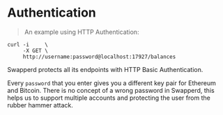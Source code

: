 # Authentication

> An example using HTTP Authentication:

```shell
curl -i     \
     -X GET \
     http://username:password@localhost:17927/balances
```

Swapperd protects all its endpoints with HTTP Basic Authentication. 

<aside class="success">
Every <code>password</code> that you enter gives you a different key pair for Ethereum and Bitcoin. There is no concept of a wrong password in Swapperd, this helps us to support multiple accounts and protecting the user from the rubber hammer attack. 
</aside>

